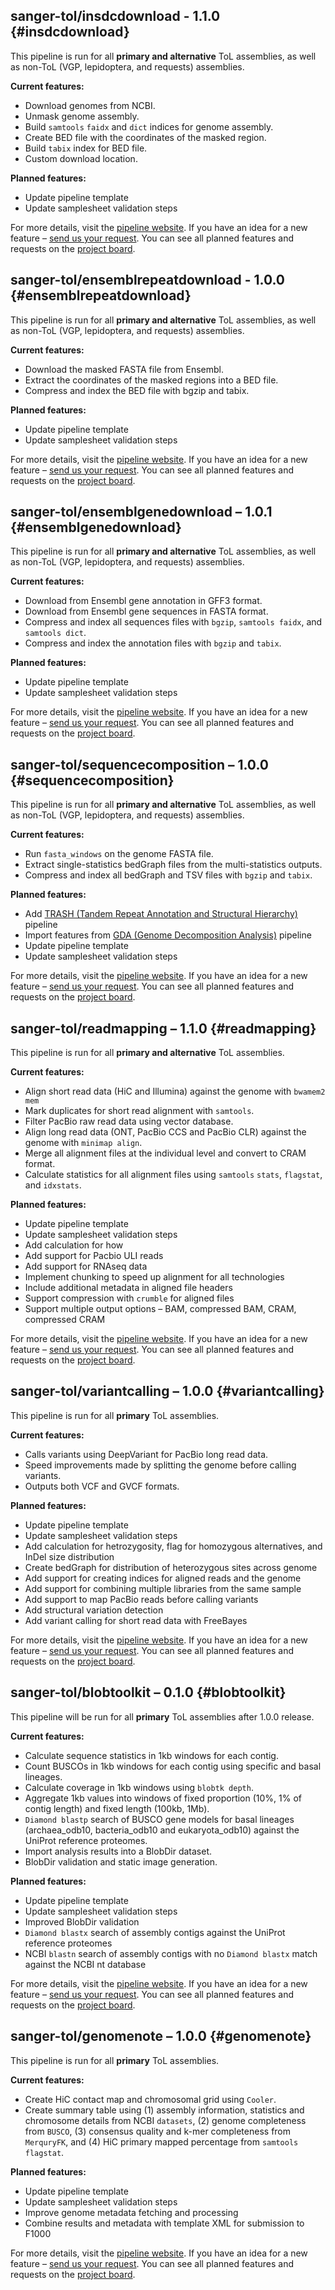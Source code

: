 ## sanger-tol/insdcdownload - 1.1.0 {#insdcdownload}

This pipeline is run for all **primary and alternative** ToL assemblies, as well as non-ToL (VGP, lepidoptera, and requests) assemblies.

**Current features:**
- Download genomes from NCBI.
- Unmask genome assembly.
- Build `samtools` `faidx` and `dict` indices for genome assembly.
- Create BED file with the coordinates of the masked region.
- Build `tabix` index for BED file.
- Custom download location.

**Planned features:**
- Update pipeline template
- Update samplesheet validation steps

For more details, visit the [pipeline website](https://pipelines.tol.sanger.ac.uk/insdcdownload). If you have an idea for a new feature – [send us your request](https://github.com/sanger-tol/pipelines-website/issues/new?assignees=priyanka-surana&labels=pipeline%2Cenhancement&projects=&template=genome_after_party_feature_request.yaml&title=%5BFeature%5D%3A+). You can see all planned features and requests on the [project board](https://github.com/orgs/sanger-tol/projects/3). 

## sanger-tol/ensemblrepeatdownload - 1.0.0 {#ensemblrepeatdownload}

This pipeline is run for all **primary and alternative** ToL assemblies, as well as non-ToL (VGP, lepidoptera, and requests) assemblies.

**Current features:**
- Download the masked FASTA file from Ensembl.
- Extract the coordinates of the masked regions into a BED file.
- Compress and index the BED file with bgzip and tabix.

**Planned features:**
- Update pipeline template
- Update samplesheet validation steps

For more details, visit the [pipeline website](https://pipelines.tol.sanger.ac.uk/ensemblrepeatdownload). If you have an idea for a new feature – [send us your request](https://github.com/sanger-tol/pipelines-website/issues/new?assignees=priyanka-surana&labels=pipeline%2Cenhancement&projects=&template=genome_after_party_feature_request.yaml&title=%5BFeature%5D%3A+). You can see all planned features and requests on the [project board](https://github.com/orgs/sanger-tol/projects/3).

## sanger-tol/ensemblgenedownload – 1.0.1 {#ensemblgenedownload}

This pipeline is run for all **primary and alternative** ToL assemblies, as well as non-ToL (VGP, lepidoptera, and requests) assemblies.

**Current features:**
- Download from Ensembl gene annotation in GFF3 format.
- Download from Ensembl gene sequences in FASTA format.
- Compress and index all sequences files with `bgzip`, `samtools faidx`, and `samtools dict`.
- Compress and index the annotation files with `bgzip` and `tabix`.

**Planned features:**
- Update pipeline template
- Update samplesheet validation steps

For more details, visit the [pipeline website](https://pipelines.tol.sanger.ac.uk/ensemblrepeatdownload). If you have an idea for a new feature – [send us your request](https://github.com/sanger-tol/pipelines-website/issues/new?assignees=priyanka-surana&labels=pipeline%2Cenhancement&projects=&template=genome_after_party_feature_request.yaml&title=%5BFeature%5D%3A+). You can see all planned features and requests on the [project board](https://github.com/orgs/sanger-tol/projects/3).

## sanger-tol/sequencecomposition – 1.0.0 {#sequencecomposition}

This pipeline is run for all **primary and alternative** ToL assemblies, as well as non-ToL (VGP, lepidoptera, and requests) assemblies.

**Current features:**
- Run `fasta_windows` on the genome FASTA file.
- Extract single-statistics bedGraph files from the multi-statistics outputs.
- Compress and index all bedGraph and TSV files with `bgzip` and `tabix`.

**Planned features:**
- Add [TRASH (Tandem Repeat Annotation and Structural Hierarchy)](https://github.com/vlothec/TRASH) pipeline
- Import features from [GDA (Genome Decomposition Analysis)](https://github.com/sanger-tol/gda) pipeline
- Update pipeline template
- Update samplesheet validation steps

For more details, visit the [pipeline website](https://pipelines.tol.sanger.ac.uk/sequencecomposition). If you have an idea for a new feature – [send us your request](https://github.com/sanger-tol/pipelines-website/issues/new?assignees=priyanka-surana&labels=pipeline%2Cenhancement&projects=&template=genome_after_party_feature_request.yaml&title=%5BFeature%5D%3A+). You can see all planned features and requests on the [project board](https://github.com/orgs/sanger-tol/projects/3).

## sanger-tol/readmapping – 1.1.0 {#readmapping}

This pipeline is run for all **primary and alternative** ToL assemblies.

**Current features:**
- Align short read data (HiC and Illumina) against the genome with `bwamem2 mem`
- Mark duplicates for short read alignment with `samtools`.
- Filter PacBio raw read data using vector database.
- Align long read data (ONT, PacBio CCS and PacBio CLR) against the genome with `minimap align`.
- Merge all alignment files at the individual level and convert to CRAM format.
- Calculate statistics for all alignment files using `samtools` `stats`, `flagstat`, and `idxstats`.

**Planned features:**
- Update pipeline template
- Update samplesheet validation steps
- Add calculation for how 
- Add support for Pacbio ULI reads
- Add support for RNAseq data
- Implement chunking to speed up alignment for all technologies
- Include additional metadata in aligned file headers
- Support compression with `crumble` for aligned files
- Support multiple output options – BAM, compressed BAM, CRAM, compressed CRAM

For more details, visit the [pipeline website](https://pipelines.tol.sanger.ac.uk/readmapping). If you have an idea for a new feature – [send us your request](https://github.com/sanger-tol/pipelines-website/issues/new?assignees=priyanka-surana&labels=pipeline%2Cenhancement&projects=&template=genome_after_party_feature_request.yaml&title=%5BFeature%5D%3A+). You can see all planned features and requests on the [project board](https://github.com/orgs/sanger-tol/projects/3).

## sanger-tol/variantcalling  – 1.0.0 {#variantcalling}

This pipeline is run for all **primary** ToL assemblies.

**Current features:**
- Calls variants using DeepVariant for PacBio long read data.
- Speed improvements made by splitting the genome before calling variants.
- Outputs both VCF and GVCF formats.

**Planned features:**
- Update pipeline template
- Update samplesheet validation steps
- Add calculation for hetrozygosity, flag for homozygous alternatives, and InDel size distribution
- Create bedGraph for distribution of heterozygous sites across genome
- Add support for creating indices for aligned reads and the genome
- Add support for combining multiple libraries from the same sample
- Add support to map PacBio reads before calling variants
- Add structural variation detection
- Add variant calling for short read data with FreeBayes

For more details, visit the [pipeline website](https://pipelines.tol.sanger.ac.uk/variantcalling). If you have an idea for a new feature – [send us your request](https://github.com/sanger-tol/pipelines-website/issues/new?assignees=priyanka-surana&labels=pipeline%2Cenhancement&projects=&template=genome_after_party_feature_request.yaml&title=%5BFeature%5D%3A+). You can see all planned features and requests on the [project board](https://github.com/orgs/sanger-tol/projects/3). 

## sanger-tol/blobtoolkit – 0.1.0 {#blobtoolkit}

This pipeline will be run for all **primary** ToL assemblies after 1.0.0 release.

**Current features:**
- Calculate sequence statistics in 1kb windows for each contig.
- Count BUSCOs in 1kb windows for each contig using specific and basal lineages.
- Calculate coverage in 1kb windows using `blobtk depth`.
- Aggregate 1kb values into windows of fixed proportion (10%, 1% of contig length) and fixed length (100kb, 1Mb).
- `Diamond blastp` search of BUSCO gene models for basal lineages (archaea_odb10, bacteria_odb10 and eukaryota_odb10) against the UniProt reference proteomes.
- Import analysis results into a BlobDir dataset.
- BlobDir validation and static image generation.

**Planned features:**
- Update pipeline template
- Update samplesheet validation steps
- Improved BlobDir validation
- `Diamond blastx` search of assembly contigs against the UniProt reference proteomes
- NCBI `blastn` search of assembly contigs with no `Diamond blastx` match against the NCBI nt database

For more details, visit the [pipeline website](https://pipelines.tol.sanger.ac.uk/blobtoolkit). If you have an idea for a new feature – [send us your request](https://github.com/sanger-tol/pipelines-website/issues/new?assignees=priyanka-surana&labels=pipeline%2Cenhancement&projects=&template=genome_after_party_feature_request.yaml&title=%5BFeature%5D%3A+). You can see all planned features and requests on the [project board](https://github.com/orgs/sanger-tol/projects/3).

## sanger-tol/genomenote – 1.0.0 {#genomenote}

This pipeline is run for all **primary** ToL assemblies.

**Current features:**
- Create HiC contact map and chromosomal grid using `Cooler`.
- Create summary table using (1) assembly information, statistics and chromosome details from NCBI `datasets`, (2) genome completeness from `BUSCO`, (3) consensus quality and k-mer completeness from `MerquryFK`, and (4) HiC primary mapped percentage from `samtools flagstat`.

**Planned features:**
- Update pipeline template
- Update samplesheet validation steps
- Improve genome metadata fetching and processing
- Combine results and metadata with template XML for submission to F1000

For more details, visit the [pipeline website](https://pipelines.tol.sanger.ac.uk/genomenote). If you have an idea for a new feature – [send us your request](https://github.com/sanger-tol/pipelines-website/issues/new?assignees=priyanka-surana&labels=pipeline%2Cenhancement&projects=&template=genome_after_party_feature_request.yaml&title=%5BFeature%5D%3A+). You can see all planned features and requests on the [project board](https://github.com/orgs/sanger-tol/projects/3).
